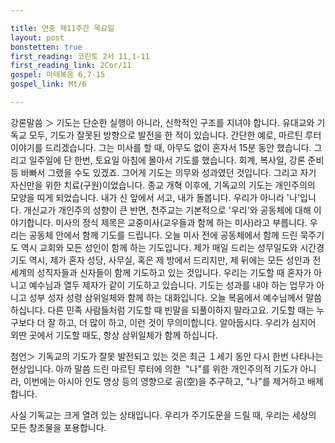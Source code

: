 ```yaml
---

title: 연중 제11주간 목요일
layout: post 
bonstetten: true
first_reading: 코린토 2서 11,1-11
first_reading_link: 2Cor/11
gospel: 마태복음 6,7-15
gospel_link: Mt/6

---
```


강론말씀 ＞
기도는 단순한 실행이 아니라, 신학적인 구조를 지녀야 합니다. 유대교와 기독교 모두, 기도가 잘못된 방향으로 발전을 한 적이 있습니다. 간단한 예로, 마르틴 루터 이야기를 드리겠습니다. 그는 미사를 할 때, 아무도 없이 혼자서 15분 동안 했습니다. 그리고 일주일에 단 한번, 토요일 아침에 몰아서 기도를 했습니다. 회계, 복사일, 강론 준비 등 바빠서 그랬을 수도 있겠죠. 그어게 기도는 의무와 성과였던 것입니다. 그리고 자기 자신만을 위한 치료(구원)이었습니다. 종교 개혁 이후에, 기독교의 기도는 개인주의의 모양을 띠게 되었습니다. 내가 신 앞에서 서고, 내가 돌봅니다. 우리가 아니라 '나'입니다. 개신교가 개인주의 성향이 큰 반면, 천주교는 기본적으로 '우리'와 공동체에 대해 이야기합니다. 미사의 정식 제목은 교중미사(교우들과 함께 하는 미사)라고 부릅니다. 우리는 공동체 안에서 함께 기도를 드립니다. 오늘 미사 전에 공동체에서 함께 드린 묵주기도 역시 교회와 모든 성인이 함께 하는 기도입니다. 제가 매일 드리는 성무일도와 시간경 기도 역시, 제가 혼자 성당, 사무실, 혹은 제 방에서 드리지만, 제 뒤에는 모든 성인과 전세계의 성직자들과 신자들이 함께 기도하고 있는 것입니다. 우리는 기도할 때 혼자가 아니고 예수님과 열두 제자가 같이 기도하고 있습니다. 기도는 성과를 내야 하는 업무가 아니고 성부 성자 성령 삼위일체와 함께 하는 대화입니다. 오늘 복음에서 예수님께서 말씀하십니다. 다른 민족 사람들처럼 기도할 때 빈말을 되풀이하지 말라고요. 기도할 때는 누구보다 더 잘 하고, 더 많이 하고, 이런 것이 무의미합니다. 알아둡시다. 우리가 심지어 외딴 곳에서 기도할 때도, 항상 삼위일체가 함께 하십니다.

첨언＞ 기독교의 기도가 잘못 발전되고 있는 것은 최근 １세기 동안 다시 한번 나타나는 현상입니다. 아까 말씀 드린 마르틴 루터에 의한  "나"를 위한 개인주의적 기도가 아니라, 이번에는 아시아 인도 명상 등의 영향으로 공(空)을 추구하고, "나"를 제거하고 배제합니다. 

사실 기독교는 크게 열려 있는 상태입니다. 우리가 주기도문을 드릴 때, 우리는 세상의 모든 창조물을 포용합니다. 
